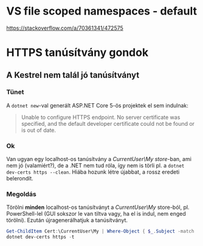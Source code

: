 # VS file scoped namespaces - default

https://stackoverflow.com/a/70361341/472575


# HTTPS tanúsítvány gondok

## A Kestrel nem talál jó tanúsítványt

### Tünet

A `dotnet new`-val generált ASP.NET Core 5-ös projektek el sem indulnak:
> Unable to configure HTTPS endpoint. No server certificate was specified, and the default developer certificate could not be found or is out of date.

### Ok

Van ugyan egy localhost-os tanúsítvány a _CurrentUser\My store_-ban, ami nem jó (valamiért?), de a .NET nem tud róla, így nem is törli pl. a `dotnet dev-certs https --clean`. Hiába hozunk létre újabbat, a rossz eredeti belerondít.

### Megoldás

Törölni **minden** localhost-os tanúsítványt a _CurrentUser\My_ store-ból, pl. PowerShell-lel (GUI sokszor le van tiltva vagy, ha el is indul, nem enged törölni). Ezután újragenerálhatjuk a tanúsítványt.

```powershell
Get-ChildItem Cert:\CurrentUser\My | Where-Object { $_.Subject -match 'localhost' } | Remove-Item
dotnet dev-certs https -t
```
